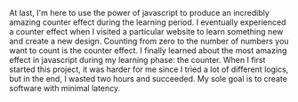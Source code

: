 At last, I'm here to use the power of javascript to produce an incredibly amazing counter effect during the learning period.
I eventually experienced a counter effect when I visited a particular website to learn something new and create a new design.
Counting from zero to the number of numbers you want to count is the counter effect. I finally learned about the most amazing effect in javascript during my learning phase: the counter.
When I first started this project, it was harder for me since I tried a lot of different logics, but in the end, I wasted two hours and succeeded.
My sole goal is to create software with minimal latency.
